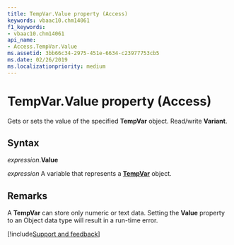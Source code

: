 ```yaml
---
title: TempVar.Value property (Access)
keywords: vbaac10.chm14061
f1_keywords:
- vbaac10.chm14061
api_name:
- Access.TempVar.Value
ms.assetid: 3bb66c34-2975-451e-6634-c23977753cb5
ms.date: 02/26/2019
ms.localizationpriority: medium
---
```



# TempVar.Value property (Access)

Gets or sets the value of the specified **TempVar** object. Read/write **Variant**.


## Syntax

_expression_.**Value**

_expression_ A variable that represents a **[TempVar](Access.TempVar.md)** object.


## Remarks

A **TempVar** can store only numeric or text data. Setting the **Value** property to an Object data type will result in a run-time error.




[!include[Support and feedback](~/includes/feedback-boilerplate.md)]